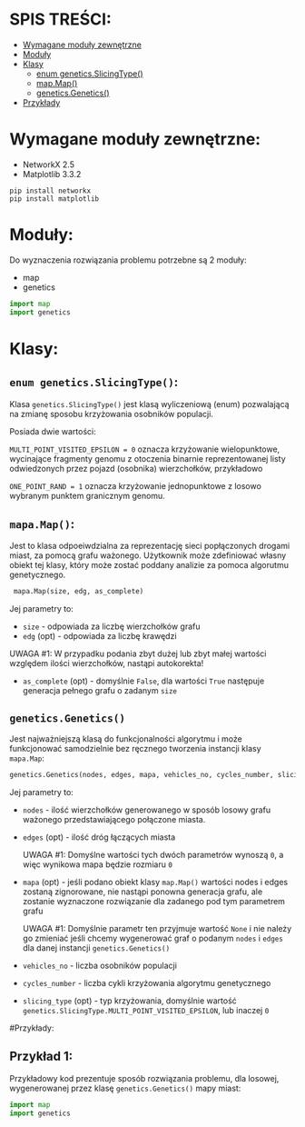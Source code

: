 # SPIS TREŚCI:
* [Wymagane moduły zewnętrzne](#Wymagane-moduły-zewnętrzne)
* [Moduły](#Moduły)
* [Klasy](#Klasy)
	* [enum genetics.SlicingType()](#enum-geneticsslicingtype)
	* [map.Map()](#mapamap)
	* [genetics.Genetics()](#geneticsgenetics)
* [Przykłady](#Przykłady)	
	
# Wymagane moduły zewnętrzne:

* NetworkX 2.5
* Matplotlib 3.3.2

```
pip install networkx
pip install matplotlib
```

# Moduły:
Do wyznaczenia rozwiązania problemu potrzebne są 2 moduły:
* map
* genetics

```python
import map
import genetics
```
# Klasy:

## ```enum genetics.SlicingType()```:
Klasa ```genetics.SlicingType()``` jest klasą wyliczeniową (enum) pozwalającą na zmianę sposobu krzyżowania osobników populacji.

Posiada dwie wartości:

```MULTI_POINT_VISITED_EPSILON = 0``` oznacza krzyżowanie wielopunktowe, wycinające fragmenty genomu z otoczenia binarnie reprezentowanej listy odwiedzonych przez pojazd (osobnika) wierzchołków, przykładowo
   
```ONE_POINT_RAND = 1``` oznacza krzyżowanie jednopunktowe z losowo wybranym punktem granicznym genomu.


## ```mapa.Map()```:
Jest to klasa odpoeiwdzialna za reprezentację sieci popłączonych drogami miast, za pomocą grafu ważonego.
Użytkownik może zdefiniować własny obiekt tej klasy, który może zostać poddany analizie za pomoca algorutmu genetycznego.
```python
 mapa.Map(size, edg, as_complete)
```
Jej parametry to:
* ```size``` - odpowiada za liczbę wierzchołków grafu
* ```edg``` (opt) - odpowiada za liczbę krawędzi

UWAGA #1: W przypadku podania zbyt dużej lub zbyt małej wartości względem ilości wierzchołków, nastąpi autokorekta!

* ```as_complete``` (opt) - domyślnie ```False```, dla wartości ```True``` następuje generacja pełnego grafu o zadanym ```size```

## ```genetics.Genetics()```
Jest najważniejszą klasą do funkcjonalności algorytmu i może funkcjonować samodzielnie bez ręcznego tworzenia instancji klasy ```mapa.Map```:
```python
genetics.Genetics(nodes, edges, mapa, vehicles_no, cycles_number, slicing_type)
```
Jej parametry to:
* ```nodes``` - ilość wierzchołków generowanego w sposób losowy grafu ważonego przedstawiającego połączone miasta.
* ```edges``` (opt) - ilość dróg łączących miasta

   UWAGA #1: Domyślne wartości tych dwóch parametrów wynoszą ```0```, a więc wynikowa mapa będzie rozmiaru ```0```
   
* ```mapa``` (opt) - jeśli podano obiekt klasy ```map.Map()``` wartości nodes i edges zostaną zignorowane, nie nastąpi ponowna generacja grafu, ale zostanie wyznaczone rozwiązanie dla zadanego pod tym parametrem grafu
   
   UWAGA #1: Domyślnie parametr ten przyjmuje wartość ```None``` i nie należy go zmieniać jeśli chcemy wygenerować graf o podanym ```nodes``` i ```edges``` dla danej instancji ```genetics.Genetics()```

* ```vehicles_no``` - liczba osobników populacji
* ```cycles_number``` - liczba cykli krzyżowania algorytmu genetycznego
* ```slicing_type``` (opt) - typ krzyżowania, domyślnie wartość ```genetics.SlicingType.MULTI_POINT_VISITED_EPSILON```, lub inaczej ```0```

#Przykłady:
## Przykład 1:
Przykładowy kod prezentuje sposób rozwiązania problemu, dla losowej, wygenerowanej przez klasę ```genetics.Genetics()``` mapy miast:
```python
import map
import genetics



```
